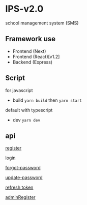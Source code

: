 # IPS-v2.0

school management system (SMS)

## Framework use

- Frontend (Next)
- Frontend (React)[v1.2]
- Backend (Express)

## Script

for javascript

- build `yarn build`
  then `yarn start`

default with typescript

- dev `yarn dev`

## api

[register](/api/register)

[login](/api/login)

[forgot-password](/api/forgot-password)

[update-password](/api/update-password)

[refresh token](/api/refresh-token)

[adminRegister]('/admin/v1/register')
